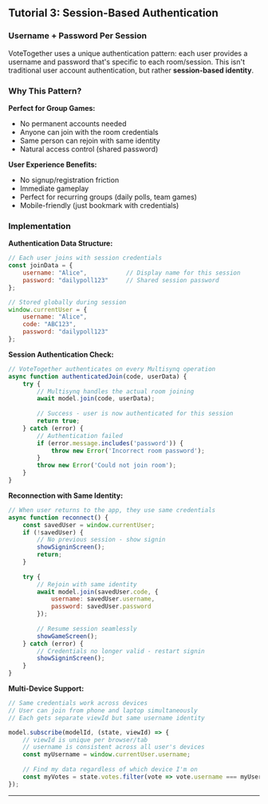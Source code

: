 ## Tutorial 3: Session-Based Authentication

### Username + Password Per Session

VoteTogether uses a unique authentication pattern: each user provides a username and password that's specific to each room/session. This isn't traditional user account authentication, but rather **session-based identity**.

### Why This Pattern?

**Perfect for Group Games:**
- No permanent accounts needed
- Anyone can join with the room credentials  
- Same person can rejoin with same identity
- Natural access control (shared password)

**User Experience Benefits:**
- No signup/registration friction
- Immediate gameplay
- Perfect for recurring groups (daily polls, team games)
- Mobile-friendly (just bookmark with credentials)

### Implementation

**Authentication Data Structure:**
```javascript
// Each user joins with session credentials
const joinData = {
    username: "Alice",           // Display name for this session
    password: "dailypoll123"     // Shared session password
};

// Stored globally during session
window.currentUser = {
    username: "Alice",
    code: "ABC123", 
    password: "dailypoll123"
};
```

**Session Authentication Check:**
```javascript
// VoteTogether authenticates on every Multisynq operation
async function authenticatedJoin(code, userData) {
    try {
        // Multisynq handles the actual room joining
        await model.join(code, userData);
        
        // Success - user is now authenticated for this session
        return true;
    } catch (error) {
        // Authentication failed
        if (error.message.includes('password')) {
            throw new Error('Incorrect room password');
        }
        throw new Error('Could not join room');
    }
}
```

**Reconnection with Same Identity:**
```javascript
// When user returns to the app, they use same credentials
async function reconnect() {
    const savedUser = window.currentUser;
    if (!savedUser) {
        // No previous session - show signin
        showSigninScreen();
        return;
    }
    
    try {
        // Rejoin with same identity
        await model.join(savedUser.code, {
            username: savedUser.username,
            password: savedUser.password
        });
        
        // Resume session seamlessly
        showGameScreen();
    } catch (error) {
        // Credentials no longer valid - restart signin
        showSigninScreen();
    }
}
```

**Multi-Device Support:**
```javascript
// Same credentials work across devices
// User can join from phone and laptop simultaneously
// Each gets separate viewId but same username identity

model.subscribe(modelId, (state, viewId) => {
    // viewId is unique per browser/tab
    // username is consistent across all user's devices
    const myUsername = window.currentUser.username;
    
    // Find my data regardless of which device I'm on
    const myVotes = state.votes.filter(vote => vote.username === myUsername);
});
```

---

